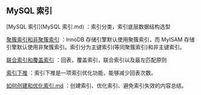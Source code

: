 ## MySQL 索引

 [MySQL 索引](MySQL 索引.md) ：索引分类，索引底层数据结构选型

 [聚簇索引和非聚簇索引](聚簇索引和非聚簇索引.md) ：InnoDB 存储引擎默认使用聚簇索引，而 MyISAM 存储引擎默认使用非聚簇索引。索引分为主键索引(等同聚簇索引)和非主键索引。

 [联合索引和覆盖索引](联合索引和覆盖索引.md) ：回表，覆盖索引，联合索引以及最左匹配原则

 [索引下推](索引下推.md) ：索引下推是一项索引优化功能，能够减少回表次数。

 [如何创建和优化索引.md](如何创建和优化索引.md) ：创建索引、优化索引、避免索引失效的内容总结。